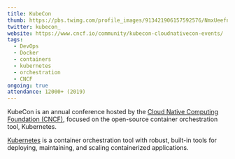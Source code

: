 ```yaml
---
title: KubeCon
thumb: https://pbs.twimg.com/profile_images/913421906157592576/NmxUeefn_400x400.jpg
twitter: kubecon_
website: https://www.cncf.io/community/kubecon-cloudnativecon-events/
tags:
  - DevOps
  - Docker
  - containers
  - kubernetes
  - orchestration
  - CNCF
ongoing: true
attendance: 12000+ (2019)
---
```


KubeCon is an annual conference hosted by the [Cloud Native Computing Foundation (CNCF)](https://www.cncf.io/), focused on the open-source container orchestration tool, Kubernetes.
<!-- more -->
[Kubernetes](https://kubernetes.io/) is a container orchestration tool with robust, built-in tools for deploying, maintaining, and scaling containerized applications.
